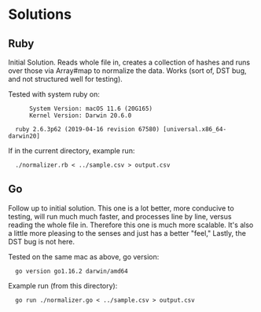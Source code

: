 # Solutions

## Ruby

Initial Solution. Reads whole file in, creates a collection of hashes
and runs over those via Array#map to normalize the data. Works (sort of,
DST bug, and not structured well for testing).

Tested with system ruby on:

```
      System Version: macOS 11.6 (20G165)
      Kernel Version: Darwin 20.6.0

  ruby 2.6.3p62 (2019-04-16 revision 67580) [universal.x86_64-darwin20]
```

If in the current directory, example run:

```shell
  ./normalizer.rb < ../sample.csv > output.csv
```

## Go

Follow up to initial solution. This one is a lot better, more conducive to
testing, will run much much faster, and processes line by line, versus
reading the whole file in. Therefore this one is much more scalable. It's also
a little more pleasing to the senses and just has a better "feel," Lastly,
the DST bug is not here.

Tested on the same mac as above, go version:

```
  go version go1.16.2 darwin/amd64
```

Example run (from this directory):

```shell
  go run ./normalizer.go < ../sample.csv > output.csv
```
